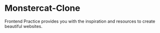 # Monstercat-Clone
Frontend Practice provides you with the inspiration and resources to create beautiful websites. 
